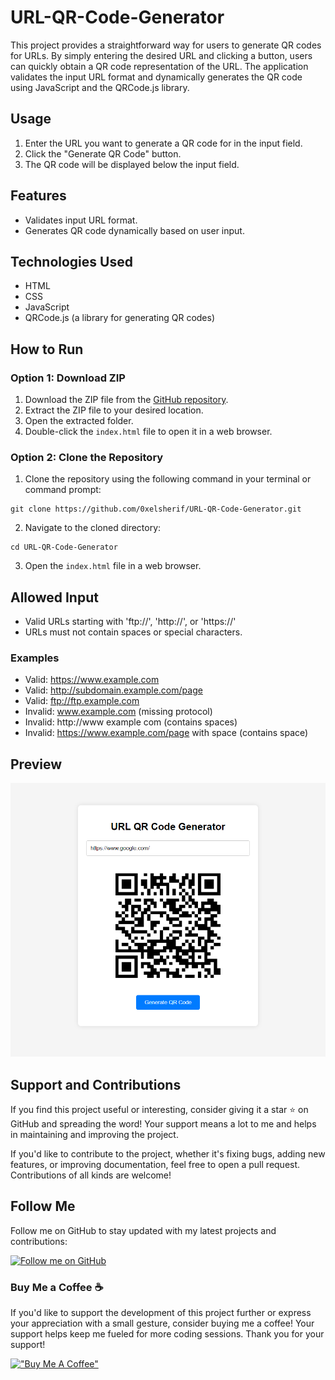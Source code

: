 # URL-QR-Code-Generator
This project provides a straightforward way for users to generate QR codes for URLs. By simply entering the desired URL and clicking a button, users can quickly obtain a QR code representation of the URL. The application validates the input URL format and dynamically generates the QR code using JavaScript and the QRCode.js library.

## Usage

1. Enter the URL you want to generate a QR code for in the input field.
2. Click the "Generate QR Code" button.
3. The QR code will be displayed below the input field.

## Features

- Validates input URL format.
- Generates QR code dynamically based on user input.

## Technologies Used

- HTML
- CSS
- JavaScript
- QRCode.js (a library for generating QR codes)

## How to Run

### Option 1: Download ZIP

1. Download the ZIP file from the [GitHub repository](https://github.com/0xelsherif/URL-QR-Code-Generator).
2. Extract the ZIP file to your desired location.
3. Open the extracted folder.
4. Double-click the `index.html` file to open it in a web browser.

### Option 2: Clone the Repository

1. Clone the repository using the following command in your terminal or command prompt:
``` 
git clone https://github.com/0xelsherif/URL-QR-Code-Generator.git 
```
2. Navigate to the cloned directory:
``` 
cd URL-QR-Code-Generator
```
3. Open the `index.html` file in a web browser.

## Allowed Input

- Valid URLs starting with 'ftp://', 'http://', or 'https://'
- URLs must not contain spaces or special characters.

### Examples

- Valid: https://www.example.com
- Valid: http://subdomain.example.com/page
- Valid: ftp://ftp.example.com
- Invalid: www.example.com (missing protocol)
- Invalid: http://www example com (contains spaces)
- Invalid: https://www.example.com/page with space (contains space)

## Preview

![URL QR Code Generator](preview.png)

## Support and Contributions

If you find this project useful or interesting, consider giving it a star ⭐ on GitHub and spreading the word! Your support means a lot to me and helps in maintaining and improving the project.

If you'd like to contribute to the project, whether it's fixing bugs, adding new features, or improving documentation, feel free to open a pull request. Contributions of all kinds are welcome!

## Follow Me

Follow me on GitHub to stay updated with my latest projects and contributions:

[![Follow me on GitHub](https://img.shields.io/github/followers/0xelsherif?label=Follow&style=social)](https://github.com/0xelsherif)

### Buy Me a Coffee ☕

If you'd like to support the development of this project further or express your appreciation with a small gesture, consider buying me a coffee! Your support helps keep me fueled for more coding sessions. Thank you for your support! 

[!["Buy Me A Coffee"](https://www.buymeacoffee.com/assets/img/custom_images/orange_img.png)](https://www.buymeacoffee.com/0xelsherif)